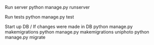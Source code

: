 Run server
python manage.py runserver

Run tests
python manage.py test

Start up DB / If changes were made in DB
python manage.py makemigrations
python manage.py makemigrations uniphoto
python manage.py migrate
